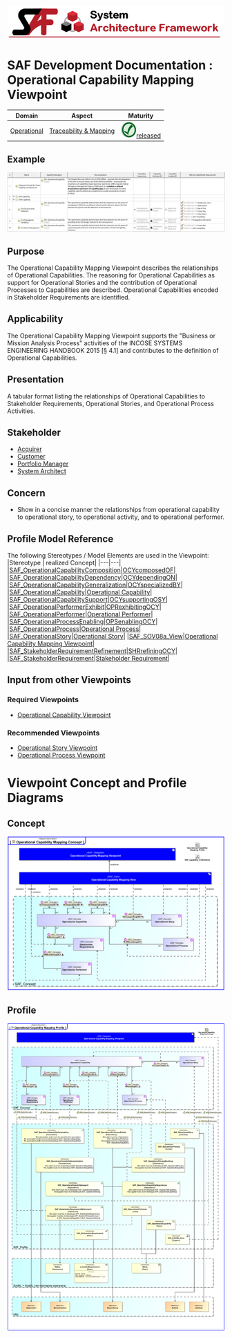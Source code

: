 ![System Architecture Framework](../../diagrams/Banner_SAF.png)
# SAF Development Documentation : Operational Capability Mapping Viewpoint
|**Domain**|**Aspect**|**Maturity**|
| --- | --- | --- |
|[Operational](../../domains.md#Domain-Operational)|[Traceability & Mapping](../../aspects.md#Aspect-Traceability-&-Mapping)|![Released](../../diagrams/Symbol_confirmed.png )[released](../../using-saf/maturity.md#released)|
## Example
![Operational-Capability-Mapping-Viewpoint-primary-example.svg](../../diagrams/vp-examples/Operational-Capability-Mapping-Viewpoint-primary-example.svg)
## Purpose
The Operational Capability Mapping Viewpoint describes the relationships of Operational Capabilities. The reasoning for Operational Capabilities as support for Operational Stories and the contribution of Operational Processes to Capabilities are described. Operational Capabilities encoded in Stakeholder Requirements are identified.
## Applicability
The Operational Capability Mapping Viewpoint supports the "Business or Mission Analysis Process" activities of the INCOSE SYSTEMS ENGINEERING HANDBOOK 2015 [§ 4.1] and contributes to the definition of Operational Capabilities.
## Presentation
A tabular format listing the relationships of Operational Capabilities to Stakeholder Requirements, Operational Stories, and Operational Process Activities.

## Stakeholder
* [Acquirer](../../stakeholders.md#Acquirer)
* [Customer](../../stakeholders.md#Customer)
* [Portfolio Manager](../../stakeholders.md#Portfolio-Manager)
* [System Architect](../../stakeholders.md#System-Architect)
## Concern
* Show in a concise manner the relationships from operational capability to operational story, to operational activity, and to operational performer.
## Profile Model Reference
The following Stereotypes / Model Elements are used in the Viewpoint:
|Stereotype | realized Concept|
|---|---|
|[SAF_OperationalCapabilityComposition](../../stereotypes.md#SAF_OperationalCapabilityComposition)|[OCYcomposedOF](../concept/concepts.md#OCYcomposedOF)|
|[SAF_OperationalCapabilityDependency](../../stereotypes.md#SAF_OperationalCapabilityDependency)|[OCYdependingON](../concept/concepts.md#OCYdependingON)|
|[SAF_OperationalCapabilityGeneralization](../../stereotypes.md#SAF_OperationalCapabilityGeneralization)|[OCYspecializedBY](../concept/concepts.md#OCYspecializedBY)|
|[SAF_OperationalCapability](../../stereotypes.md#SAF_OperationalCapability)|[Operational Capability](../concept/concepts.md#Operational-Capability)|
|[SAF_OperationalCapabilitySupport](../../stereotypes.md#SAF_OperationalCapabilitySupport)|[OCYsupportingOSY](../concept/concepts.md#OCYsupportingOSY)|
|[SAF_OperationalPerformerExhibit](../../stereotypes.md#SAF_OperationalPerformerExhibit)|[OPRexhibitingOCY](../concept/concepts.md#OPRexhibitingOCY)|
|[SAF_OperationalPerformer](../../stereotypes.md#SAF_OperationalPerformer)|[Operational Performer](../concept/concepts.md#Operational-Performer)|
|[SAF_OperationalProcessEnabling](../../stereotypes.md#SAF_OperationalProcessEnabling)|[OPSenablingOCY](../concept/concepts.md#OPSenablingOCY)|
|[SAF_OperationalProcess](../../stereotypes.md#SAF_OperationalProcess)|[Operational Process](../concept/concepts.md#Operational-Process)|
|[SAF_OperationalStory](../../stereotypes.md#SAF_OperationalStory)|[Operational Story](../concept/concepts.md#Operational-Story)|
|[SAF_SOV08a_View](../../stereotypes.md#SAF_SOV08a_View)|[Operational Capability Mapping Viewpoint](../concept/concepts.md#Operational-Capability-Mapping-Viewpoint)|
|[SAF_StakeholderRequirementRefinement](../../stereotypes.md#SAF_StakeholderRequirementRefinement)|[SHRrefiningOCY](../concept/concepts.md#SHRrefiningOCY)|
|[SAF_StakeholderRequirement](../../stereotypes.md#SAF_StakeholderRequirement)|[Stakeholder Requirement](../concept/concepts.md#Stakeholder-Requirement)|
## Input from other Viewpoints
### Required Viewpoints
* [Operational Capability Viewpoint](Operational-Capability-Viewpoint.md)
### Recommended Viewpoints
* [Operational Story Viewpoint](Operational-Story-Viewpoint.md)
* [Operational Process Viewpoint](Operational-Process-Viewpoint.md)
# Viewpoint Concept and Profile Diagrams
## Concept
![Operational Capability Mapping Concept](diagrams/Operational-Capability-Mapping-Concept.svg)
## Profile
![Operational Capability Mapping Profile](diagrams/Operational-Capability-Mapping-Profile.svg)
